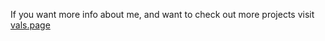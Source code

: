 If you want more info about me, and want to check out more projects visit [vals.page](https://vals.page)
